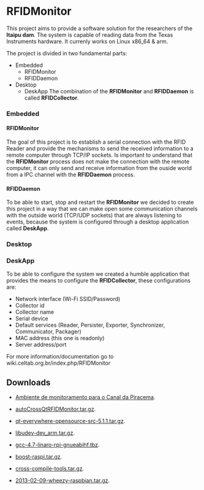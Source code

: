 # RFIDMonitor
This project aims to provide a software solution for the researchers of the **Itaipu dam**. The system is capable of reading data from the Texas Instruments hardware. It currenly works on Linux x86_64 & arm.

The project is divided in two fundamental parts:
* Embedded
  * RFIDMonitor
  * RFIDDaemon
* Desktop
  * DeskApp
The combination of the **RFIDMonitor** and **RFIDDaemon** is called **RFIDCollector**.

### Embedded
#### RFIDMonitor
The goal of this project is to establish a serial connection with the RFID Reader and provide the mechanisms to send the received information to a remote computer through TCP/IP sockets. Is important to understand that the **RFIDMonitor** process does not make the connection with the remote computer, it can only send and receive information from the ouside world from a IPC channel with the **RFIDDaemon** process.

#### RFIDDaemon
To be able to start, stop and restart the **RFIDMonitor** we decided to create this project in a way that we can make open some communication channels with the outside world (TCP/UDP sockets) that are always listening to events, because the system is configured through a desktop application called **DeskApp**.

### Desktop
### DeskApp 
To be able to configure the system we created a humble application that provides the means to configure the **RFIDCollector**, these configurations are:
* Network interface (Wi-Fi SSID/Password)
* Collector id
* Collector name
* Serial device
* Default services (Reader, Persister, Exporter, Synchronizer, Communicator, Packager)
* MAC address (this one is readonly)
* Server address/port

For more information/documentation go to wiki.celtab.org.br/index.php/RFIDMonitor

## Downloads

* [Ambiente de monitoramento para o Canal da Piracema](http://sourceforge.net/projects/rfidmonitor/files/docs/Ambiente%20de%20monitoramento%20para%20o%20Canal%20da%20Piracema.pdf/download).

* [autoCrossQtRFIDMonitor.tar.gz](http://sourceforge.net/projects/rfidmonitor/files/crosscompilation-resources/autoCrossQtRFIDMonitor.tar.gz/download).

* [qt-everywhere-opensource-src-5.1.1.tar.gz](http://sourceforge.net/projects/rfidmonitor/files/crosscompilation-resources/qt-everywhere-opensource-src-5.1.1.tar.gz/download).

* [libudev-dev_arm.tar.gz](http://sourceforge.net/projects/rfidmonitor/files/crosscompilation-resources/libudev-dev_arm.tar.gz/download).

* [gcc-4.7-linaro-rpi-gnueabihf.tbz](http://sourceforge.net/projects/rfidmonitor/files/crosscompilation-resources/gcc-4.7-linaro-rpi-gnueabihf.tbz/download).

* [boost-raspi.tar.gz](http://sourceforge.net/projects/rfidmonitor/files/crosscompilation-resources/boost-raspi.tar.gz/download).

* [cross-compile-tools.tar.gz](http://sourceforge.net/projects/rfidmonitor/files/crosscompilation-resources/cross-compile-tools.tar.gz/download).

* [2013-02-09-wheezy-raspbian.tar.gz](http://sourceforge.net/projects/rfidmonitor/files/crosscompilation-resources/2013-02-09-wheezy-raspbian.tar.gz/download).

